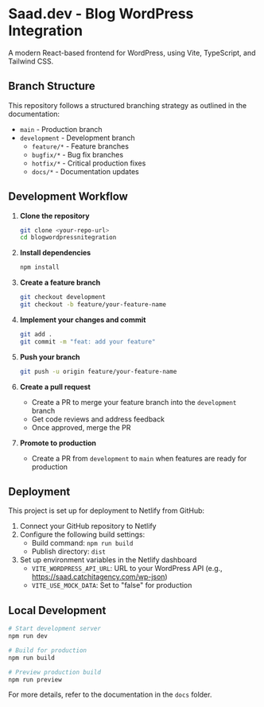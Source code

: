 # Saad.dev - Blog WordPress Integration

A modern React-based frontend for WordPress, using Vite, TypeScript, and Tailwind CSS.

## Branch Structure

This repository follows a structured branching strategy as outlined in the documentation:

- `main` - Production branch
- `development` - Development branch
  - `feature/*` - Feature branches
  - `bugfix/*` - Bug fix branches
  - `hotfix/*` - Critical production fixes
  - `docs/*` - Documentation updates

## Development Workflow

1. **Clone the repository**
   ```bash
   git clone <your-repo-url>
   cd blogwordpressnitegration
   ```

2. **Install dependencies**
   ```bash
   npm install
   ```

3. **Create a feature branch**
   ```bash
   git checkout development
   git checkout -b feature/your-feature-name
   ```

4. **Implement your changes and commit**
   ```bash
   git add .
   git commit -m "feat: add your feature"
   ```

5. **Push your branch**
   ```bash
   git push -u origin feature/your-feature-name
   ```

6. **Create a pull request**
   - Create a PR to merge your feature branch into the `development` branch
   - Get code reviews and address feedback
   - Once approved, merge the PR

7. **Promote to production**
   - Create a PR from `development` to `main` when features are ready for production

## Deployment

This project is set up for deployment to Netlify from GitHub:

1. Connect your GitHub repository to Netlify
2. Configure the following build settings:
   - Build command: `npm run build`
   - Publish directory: `dist`
3. Set up environment variables in the Netlify dashboard
   - `VITE_WORDPRESS_API_URL`: URL to your WordPress API (e.g., https://saad.catchitagency.com/wp-json)
   - `VITE_USE_MOCK_DATA`: Set to "false" for production

## Local Development

```bash
# Start development server
npm run dev

# Build for production
npm run build

# Preview production build
npm run preview
```

For more details, refer to the documentation in the `docs` folder.
```
